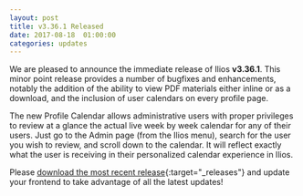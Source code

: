 ```yaml
---
layout: post
title: v3.36.1 Released
date: 2017-08-18  01:00:00
categories: updates
---
```


We are pleased to announce the immediate release of Ilios **v3.36.1**. This minor point release provides a number of bugfixes and enhancements, notably the addition of the ability to view PDF materials either inline or as a download, and the inclusion of user calendars on every profile page.

The new Profile Calendar allows administrative users with proper privileges to review at a glance the actual live week by week calendar for any of their users. Just go to the Admin page (from the Ilios menu), search for the user you wish to review, and scroll down to the calendar. It will reflect exactly what the user is receiving in their personalized calendar experience in Ilios.

Please [download the most recent release](https://www.github.com/ilios/ilios/releases/latest){:target="_releases"} and update your frontend to take advantage of all the latest updates!
